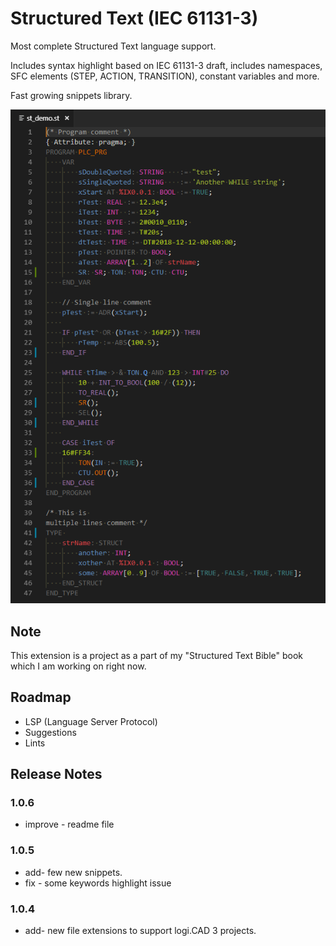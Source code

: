 # Structured Text (IEC 61131-3)

Most complete Structured Text language support.

Includes syntax highlight based on IEC 61131-3 draft, includes namespaces, SFC elements (STEP, ACTION, TRANSITION), constant variables and more.

Fast growing snippets library.

![](https://raw.githubusercontent.com/Serhioromano/vscode-st/master/example.png)

## Note

This extension is a project as a part of my "Structured Text Bible" book which I am working on right now.

## Roadmap

- LSP (Language Server Protocol)
- Suggestions
- Lints

## Release Notes

### 1.0.6

- improve - readme file

### 1.0.5

- add- few new snippets.
- fix - some keywords highlight issue

### 1.0.4

- add- new file extensions to support logi.CAD 3 projects.